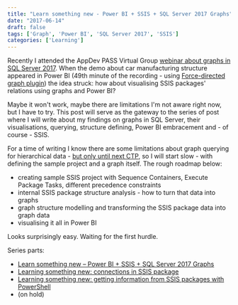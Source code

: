 ```yaml
---
title: "Learn something new - Power BI + SSIS + SQL Server 2017 Graphs"
date: "2017-06-14"
draft: false
tags: ['Graph', 'Power BI', 'SQL Server 2017', 'SSIS']
categories: ['Learning']
---
```


Recently I attended the AppDev PASS Virtual Group [webinar about graphs in SQL Server 2017](http://appdev.pass.org/?EventID=8085). When the demo about car manufacturing structure appeared in Power BI (49th minute of the recording - using [Force-directed graph plugin](https://powerbi.microsoft.com/en-us/blog/visual-awesomeness-unlocked-the-force-directed-graph/)) the idea struck: how about visualising SSIS packages' relations using graphs and Power BI?

Maybe it won't work, maybe there are limitations I'm not aware right now, but I have to try. This post will serve as the gateway to the series of post where I will write about my findings on graphs in SQL Server, their visualisations, querying, structure defining, Power BI embracement and - of course - SSIS.

For a time of writing I know there are some limitations about graph querying for hierarchical data - [but only until next CTP](https://twitter.com/arvisam/status/873312748142080000), so I will start slow - with defining the sample project and a graph itself. The rough roadmap below:

- creating sample SSIS project with Sequence Containers, Execute Package Tasks, different precedence constraints
- internal SSIS package structure analysis - how to turn that data into graphs
- graph structure modelling and transforming the SSIS package data into graph data
- visualising it all in Power BI

Looks surprisingly easy. Waiting for the first hurdle.

Series parts:

- [Learn something new – Power BI + SSIS + SQL Server 2017 Graphs](http://blog.bartekr.net/2017/06/14/learn-something-new-power-bi-ssis-sql-server-2017-graphs/)
- [Learning something new: connections in SSIS package](http://blog.bartekr.net/2017/06/25/learning-something-new-connections-in-ssis-package/)
- [Learning something new: getting information from SSIS packages with PowerShell](http://blog.bartekr.net/2017/07/26/learning-something-new-getting-information-from-ssis-packages-with-powershell/)
- (on hold)
